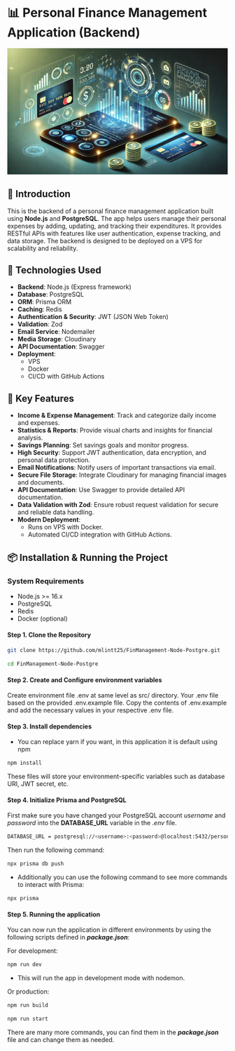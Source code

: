# 📊 Personal Finance Management Application (Backend)

![WebP Image](public/assets/img.webp)

## 📝 Introduction

This is the backend of a personal finance management application built using **Node.js** and **PostgreSQL**. The app helps users manage their personal expenses by adding, updating, and tracking their expenditures. It provides RESTful APIs with features like user authentication, expense tracking, and data storage. The backend is designed to be deployed on a VPS for scalability and reliability.

## 🚀 Technologies Used

- **Backend**: Node.js (Express framework)
- **Database**: PostgreSQL
- **ORM**: Prisma ORM
- **Caching**: Redis
- **Authentication & Security**: JWT (JSON Web Token)
- **Validation**: Zod
- **Email Service**: Nodemailer
- **Media Storage**: Cloudinary
- **API Documentation**: Swagger
- **Deployment**:
  - VPS
  - Docker
  - CI/CD with GitHub Actions

## 📌 Key Features

- **Income & Expense Management**: Track and categorize daily income and expenses.
- **Statistics & Reports**: Provide visual charts and insights for financial analysis.
- **Savings Planning**: Set savings goals and monitor progress.
- **High Security**: Support JWT authentication, data encryption, and personal data protection.
- **Email Notifications**: Notify users of important transactions via email.
- **Secure File Storage**: Integrate Cloudinary for managing financial images and documents.
- **API Documentation**: Use Swagger to provide detailed API documentation.
- **Data Validation with Zod**: Ensure robust request validation for secure and reliable data handling.
- **Modern Deployment**:
  - Runs on VPS with Docker.
  - Automated CI/CD integration with GitHub Actions.

## 📦 Installation & Running the Project

### System Requirements

- Node.js >= 16.x
- PostgreSQL
- Redis
- Docker (optional)

#### Step 1. Clone the Repository

```sh
git clone https://github.com/mlintt25/FinManagement-Node-Postgre.git
```

```sh
cd FinManagement-Node-Postgre
```

#### Step 2. Create and Configure environment variables

Create environment file .env at same level as src/ directory. Your .env file based on the provided .env.example file. Copy the contents of .env.example and add the necessary values in your respective .env file.

#### Step 3. Install dependencies

- You can replace yarn if you want, in this application it is default using npm

```bash
npm install
```

These files will store your environment-specific variables such as database URI, JWT secret, etc.

#### Step 4. Initialize Prisma and PostgreSQL

First make sure you have changed your PostgreSQL account _username_ and _password_ into the **DATABASE_URL** variable in the _.env_ file.

```bash
DATABASE_URL = postgresql://<username>:<password>@localhost:5432/personal_finance_management
```

Then run the following command:

```bash
npx prisma db push
```

- Additionally you can use the following command to see more commands to interact with Prisma:

```bash
npx prisma
```

#### Step 5. Running the application

You can now run the application in different environments by using the following scripts defined in _**package.json**_:

For development:

```bash
npm run dev
```

- This will run the app in development mode with nodemon.

Or production:

```bash
npm run build
```

```bash
npm run start
```

There are many more commands, you can find them in the _**package.json**_ file and can change them as needed.

